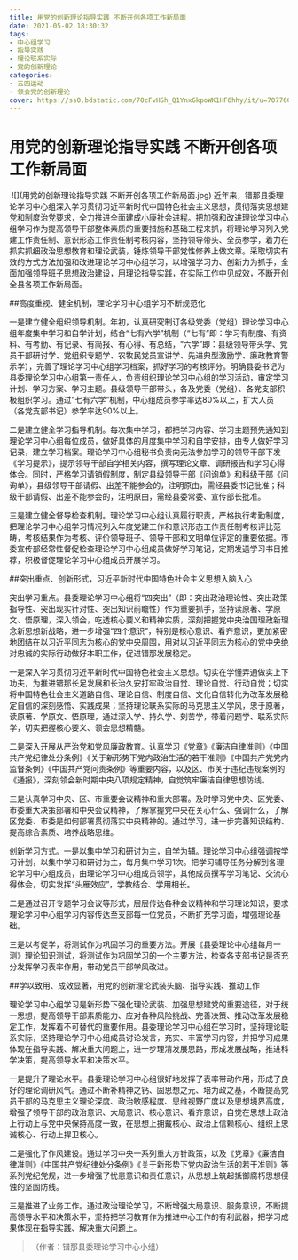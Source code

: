 ```yaml
---
title: 用党的创新理论指导实践 不断开创各项工作新局面
date: 2021-05-02 18:30:32
tags:
- 中心组学习
- 指导实践
- 理论联系实际
- 党的创新理论
categories:
- 五四运动
- 领会党的创新理论
cover: https://ss0.bdstatic.com/70cFvHSh_Q1YnxGkpoWK1HF6hhy/it/u=707760231,123801879&fm=26&gp=0.jpg
---
```


# 用党的创新理论指导实践 不断开创各项工作新局面

​		![](用党的创新理论指导实践 不断开创各项工作新局面.jpg)
		近年来，错那县委理论学习中心组深入学习贯彻习近平新时代中国特色社会主义思想，贯彻落实思想建党和制度治党要求，全力推进全面建成小康社会进程。把加强和改进理论学习中心组学习作为提高领导干部整体素质的重要措施和基础工程来抓，将理论学习列入党建工作责任制、意识形态工作责任制考核内容，坚持领导带头、全员参学，着力在抓实抓细政治思想教育和理论武装，锤炼领导干部党性修养上做文章。采取切实有效的方式方法加强和改进理论学习中心组学习，以增强学习力、创新力为抓手，全面加强领导班子思想政治建设，用理论指导实践，在实际工作中见成效，不断开创全县各项工作新局面。

##高度重视、健全机制，理论学习中心组学习不断规范化

一是建立健全组织领导机制。年初，认真研究制订各级党委（党组）理论学习中心组年度集中学习和自学计划，结合“七有六学”机制（“七有”即：学习有制度、有资料、有考勤、有记录、有简报、有心得、有总结，“六学”即：县级领导带头学、党员干部研讨学、党组织专题学、农牧民党员宣讲学、先进典型激励学、廉政教育警示学），完善了理论学习中心组学习档案，抓好学习的考核评分。明确县委书记为县委理论学习中心组第一责任人，负责组织理论学习中心组的学习活动，审定学习计划、学习方案、学习主题。县级领导干部带头，各及党委（党组）、各党支部积极组织学习。通过“七有六学”机制，中心组成员参学率达80%以上，扩大人员（各党支部书记）参学率达90%以上。

二是建立健全学习指导机制。每次集中学习，都把学习内容、学习主题预先通知到理论学习中心组每位成员，做好具体的月度集中学习和自学安排，由专人做好学习记录，建立学习档案。理论学习中心组秘书负责向无法参加学习的领导干部下发《学习提示》，提示领导干部自学相关内容，撰写理论文章、调研报告和学习心得体会。同时，严格学习请销假制度，制定县级领导干部《问询单》和科级干部《问询单》，县级领导干部请假、出差不能参会的，注明原由，需经县委书记批准；科级干部请假、出差不能参会的，注明原由，需经县委常委、宣传部长批准。

三是建立健全督导检查机制。理论学习中心组认真履行职责，严格执行考勤制度，把理论学习中心组学习情况列入年度党建工作和意识形态工作责任制考核评比范畴，考核结果作为考核、评价领导班子、领导干部和文明单位评定的重要依据。市委宣传部经常性督促检查理论学习中心组成员做好学习笔记，定期发送学习书目推荐，积极督促理论学习中心组成员开展学习。

##突出重点、创新形式，习近平新时代中国特色社会主义思想入脑入心

突出学习重点。县委理论学习中心组将“四突出”（即：突出政治理论性、突出政策指导性、突出现实针对性、突出知识前瞻性）作为重要抓手，坚持读原著、学原文、悟原理，深入领会，吃透核心要义和精神实质，深刻把握党中央治国理政新理念新思想新战略，进一步增强“四个意识”，特别是核心意识、看齐意识，更加紧密地团结在以习近平同志为核心的党中央周围，用对以习近平同志为核心的党中央绝对忠诚的实际行动做好本职工作，促进错那发展稳定。

一是深入学习贯彻习近平新时代中国特色社会主义思想。切实在学懂弄通做实上下功夫，为推进错那长足发展和长治久安打牢政治自觉、理论自觉、行动自觉；切实将中国特色社会主义道路自信、理论自信、制度自信、文化自信转化为改革发展稳定自信的深刻感悟、实践成果；坚持理论联系实际的马克思主义学风，忠于原著，读原著、学原文、悟原理，通过深入学、持久学、刻苦学，带着问题学、联系实际学，切实把握核心要义、领会思想精髓。

二是深入开展从严治党和党风廉政教育。认真学习《党章》《廉洁自律准则》《中国共产党纪律处分条例》《关于新形势下党内政治生活的若干准则》《中国共产党党内监督条例》《中国共产党问责条例》等重要内容，以及区、市关于违纪违规案例的《通报》，深刻领会新时期中央八项规定精神，自觉筑牢廉洁自律思想防线。

三是认真学习中央、区、市重要会议精神和重大部署。及时学习党中央、区党委、市委重大决策部署和中央会议精神，了解掌握党中央在关心什么、强调什么，了解区党委、市委是如何部署贯彻落实中央精神的。通过学习，进一步完善知识结构、提高综合素质、培养战略思维。

创新学习方式。一是以集中学习和研讨为主，自学为辅。理论学习中心组强调按学习计划，以集中学习和研讨为主，每月集中学习1次。把学习辅导任务分解到各理论学习中心组成员，由理论学习中心组成员领学，其他成员撰写学习笔记、交流心得体会，切实发挥“头雁效应”，学教结合、学用相长。

二是通过召开专题学习会议等形式，层层传达各种会议精神和学习理论知识，要求理论学习中心组学习内容传达至支部每一位党员，不断扩充学习面，增强理论基础。

三是以考促学，将测试作为巩固学习的重要方法。开展《县委理论中心组每月一测》理论知识测试，将测试作为巩固学习的一个主要方法，检查各支部书记是否充分发挥学习表率作用，带动党员干部学风改进。

##学以致用、成效显著，用党的创新理论武装头脑、指导实践、推动工作

理论学习中心组学习是新形势下强化理论武装、加强思想建党的重要途径，对于统一思想，提高领导干部素质能力、应对各种风险挑战、完善决策、推动改革发展稳定工作，发挥着不可替代的重要作用。县委理论学习中心组在学习时，坚持理论联系实际，坚持理论学习中心组成员讨论发言，充实、丰富学习内容，并把学习成果体现在指导实践、解决重大问题上，进一步理清发展思路，形成发展战略，推进科学决策，提高领导水平和决策水平。

一是提升了理论水平。县委理论学习中心组很好地发挥了表率带动作用，形成了良好的理论调研风气。通过不断补精神之钙、固思想之元、培为政之基，不断提高党员干部的马克思主义理论深度、政治敏感程度、思维视野广度以及思想境界高度，增强了领导干部的政治意识、大局意识、核心意识、看齐意识，自觉在思想上政治上行动上与党中央保持高度一致，在思想上拥戴核心、政治上信赖核心、组织上忠诚核心、行动上捍卫核心。

二是强化了作风建设。通过学习中央一系列重大方针政策，以及《党章》《廉洁自律准则》《中国共产党纪律处分条例》《关于新形势下党内政治生活的若干准则》等系列党纪党规，进一步增强了忧患意识和责任意识，从思想上筑起抵御腐朽思想侵蚀的坚固防线。

三是推进了业务工作。通过政治理论学习，不断增强大局意识、服务意识，不断提高领导水平和决策水平，坚持把学习教育作为推进中心工作的有利武器，把学习成果体现在指导实践、解决重大问题上。

> （作者：错那县委理论学习中心小组）